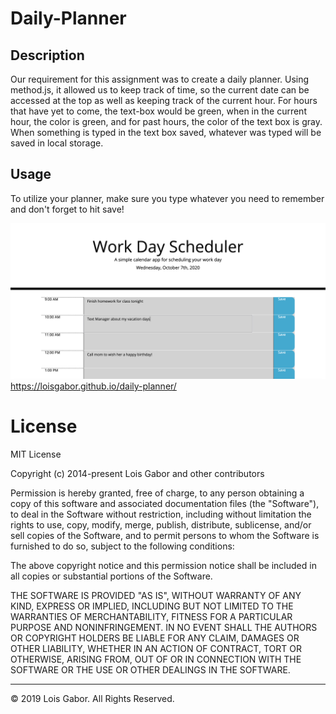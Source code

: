 # Daily-Planner

## Description

Our requirement for this assignment was to create a daily planner.
Using method.js, it allowed us to keep track of time, so the current date can be accessed at the top as well as keeping track of the current hour. For hours that have yet to come, the text-box would be green, when in the current hour, the color is green, and for past hours, the color of the text box is gray. When something is typed in the text box saved, whatever was typed will be saved in local storage.

## Usage

To utilize your planner, make sure you type whatever you need to remember and don't forget to hit save!

![screenshot](/assets/screeenshot.png)
https://loisgabor.github.io/daily-planner/

# License

MIT License

Copyright (c) 2014-present Lois Gabor and other contributors

Permission is hereby granted, free of charge, to any person obtaining a copy of this software and associated documentation files (the "Software"), to deal in the Software without restriction, including without limitation the rights to use, copy, modify, merge, publish, distribute, sublicense, and/or sell copies of the Software, and to permit persons to whom the Software is furnished to do so, subject to the following conditions:

The above copyright notice and this permission notice shall be included in all copies or substantial portions of the Software.

THE SOFTWARE IS PROVIDED "AS IS", WITHOUT WARRANTY OF ANY KIND, EXPRESS OR IMPLIED, INCLUDING BUT NOT LIMITED TO THE WARRANTIES OF MERCHANTABILITY, FITNESS FOR A PARTICULAR PURPOSE AND NONINFRINGEMENT. IN NO EVENT SHALL THE AUTHORS OR COPYRIGHT HOLDERS BE LIABLE FOR ANY CLAIM, DAMAGES OR OTHER LIABILITY, WHETHER IN AN ACTION
OF CONTRACT, TORT OR OTHERWISE, ARISING FROM, OUT OF OR IN CONNECTION WITH THE SOFTWARE OR THE USE OR OTHER DEALINGS IN THE SOFTWARE.

---

© 2019 Lois Gabor. All Rights Reserved.
